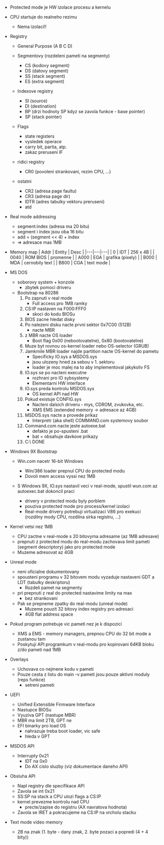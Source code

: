 - Protected mode je HW izolace procesu a kernelu

- CPU startuje do realneho rezimu
  - Nema izolaci!!

- Registry
    - General Purpose (A B C D)
    - Segmentovy (rozdeleni pameti na segmenty)
        - CS (kodovy segment)
        - DS (datovy segment)
        - SS (stack segment)
        - ES (extra segment)

    - Indexove registry
        - SI (source)
        - DI (destination)
        - BP (drzi hodnoty SP kdyz se zavola funkce - base pointer)
        - SP (stack pointer)
     
     - Flags
        - state registers
        - vysledek operace
        - carry bit, parita, atp.
        - zakaz preruseni IF

     - ridici registry
        - CR0 (povoleni strankovani, rezim CPU, ...)
    
     - ostatni
        - CR2 (adresa page faultu)
        - CR3 (adresa page dir)
        - IDTR (adres tabulky vektoru preruseni)
        - atd

- Real mode addressing
    - segment:index (adresa ma 20 bitu)
    - segment i index jsou oba 16 bitu
    - add = (segment << 4) + index
    - => adresace mas 1MB

- Memory map
    |  Addr | Entity  | Desc  |
    |---|---|---|
    | 0  | IDT  | 256 x 4B  |
    | 0040  | ROM BIOS  |  promenne  |
    | A000  | EGA  | grafika (pixely)  |
    | B000 |  MDA  | cernobily text |
    | B800 |  CGA  | text mode |

- MS DOS
    - soborovy system + konzole
        - zbytek pomoci driveru
    - Bootstrap na 80286
        1) Po zapnuti v real mode
            - Full access pro 1MB ramky
        2) CS:IP nastaven na F000:FFF0
            - skoci do kodu BIOSu
        3) BIOS zacne hledat disky
        4) Po nalezeni disku nacte prvni sektor 0x7C00 (512B)
            - nacte MBR
        5) z MBR nacte OS loader
            - Boot flag 0x00 (nebootovatelne), 0x80 (bootovatelne)
        6) Muze byt rovnou os-kernel loader nebo OS-selector (GRUB)
        7) Jamkmile MBR loader najde partition nacte OS-kernel do pametu
            - Specificky IO.sys a MSDOS.sys
            - jsou ulozeny hned za sebou v 1. sektoru
            - loader je moc malej na to aby implementoval jakykoliv FS
        8) IO.sys se po nacteni executne
            - rozhrani pro IO sybsystemy
            - Elementarni HW interface
        9) IO.sys preda kontrolu MSDOS.sys
            - OS kernel API nad HW
        10) Pokud existuje CONFIG.sys
            - Nacteni dalsich driveru - mys, CDROM, zvukovka, etc.
            - XMS EMS (extended memory -> adresace az 4GB)
        11) MSDOS.sys nacte a provede prikaz
            - Interpretr (aka shell) COMMAND.com systemovy soubor
        12) Command.com nacte jeste autoexe.bat
            - defakto je po-spusteni .bat
            - bat = obsahuje davkove prikazy
        13) C:\ DONE


- Windows 9X Bootstrap
    - Win.com nacetr 16-bit Windows
        - Win/386 loader prepnul CPU do protected modu
        - Dovoli mem access vyssi nez 1MB

    - S Windows 9X, IO.sys nastavil veci v real-mode, spustil wun.com az autoexec.bat dokoncil praci
        - drivery v protected modu byly porblem
        - pouziva protected mode pro process/kernel izolaci
        - Real-mode drivery potrebuji virtualizaci V86 pro exekuci (rozdilny mody CPU, rozdilna sirka registru, ...)

- Kernel vetsi nez 1MB
    - CPU zactne v real-mode s 20 bitovyma adresame (az 1MB adresave)
    - prepnuti z protected modu do real-modu zachovava limit pameti (segment descriptory) jako pro protected mode
    - Muzeme adresovat az 4GB

- Unreal mode
    - neni oficialne dokumentovany
    - spousteni programu v 32 bitovem modu vyzaduje nastaveni GDT a LDT (tabulky deskriptoru)
        - Rozdeli pamet na segmenty
    - pri prepnuti z real do protected nastavime limity na max
        - bez strankovani
    - Pak se prepneme zpatky do real-modu (unreal mode)
        - Muzeme pouzit 32 bitovy index registry pro adresaci
        - 4GB flat address space

- Pokud program potrebuje vic pameti nez je k dispozici
    - XMS a EMS - memory managers, prepnou CPU do 32 bit mode a zustanou tam
    - Poskytuji API programkum v real-modu pro kopirovani 64KB bloku z/do pameti nad 1MB

- Overlays
    - Uchovava co nejmene kodu v pameti
    - Pouze cesta z listu do main
    -v pameti jsou pouze aktivni moduly (reps funkce)
        - setreni pameti

- UEFI
    - Unified Extensible Firmware Interface
    - Nastupce BIOSu
    - Vyuziva GPT (nastupe MBR)
    - MBR ma limit 2TB, GPT ne
    - EFI binarky pro load OS
        - nahrazuje treba boot loader, vic safe
        - hleda v GPT

- MSDOS API
    - Interrupty 0x21
        - IDT na 0x0
        - Do AX cislo sluzby (viz dokumentace daneho API)

- Obsluha API
    - Napl registry dle specifikace API
    - Zavola se int 0x21
    - SS:SP na stack a CPU ulozi flags a CS:IP
    - kernel prevezme kontrolu nad CPU
        - precte/zapise do registru (AX navratova hodnota)
    - Zavola se IRET a pokracujeme na CS:IP na vrcholu stacku

- Text mode video memory
    - 2B na znak (1. byte - dany znak, 2. byte pozaci a popredi (4 + 4 bity))